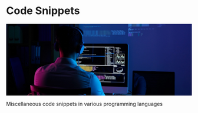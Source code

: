 # Code Snippets

<div align="center">
  <img src="banner.jpg" align="center"/>
</div>

Miscellaneous code snippets in various programming languages
